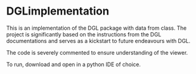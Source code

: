 # DGLimplementation

This is an implementation of the DGL package with data from class. 
The project is significantly based on the instructions from the DGL documentations 
and serves as a kickstart to future endeavours with DGL.

The code is severely commented to ensure understanding of the viewer.

To run, download and open in a python IDE of choice. 
